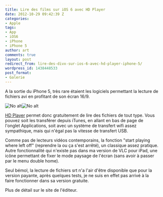 ```yaml
---
title: Lire des films sur iOS 6 avec HD Player
date: 2012-10-29 09:42:39 Z
categories:
- Apple
tags:
- App
- iOS6
- iPhone
- iPhone 5
author: art
comments: true
layout: post
redirect_from: lire-des-divx-sur-ios-6-avec-hd-player-iphone-5/
wordpress_id: 1438448533
post_format:
- Galerie
---
```


A la sortie du iPhone 5, très rare étaient les logiciels permettant la lecture de fichiers avi en profitant de son écran 16/9.

<img alt="No alt" data-src="https://static.irz.fr/2012/10/mzl.cgjrgxci.320x480-75.jpg" src="https://static.irz.fr/thumb.php?size=<100&crop=0&src=https://static.irz.fr/2012/10/mzl.cgjrgxci.320x480-75.jpg" /><img alt="No alt" data-src="https://static.irz.fr/2012/10/mzl.dmsrtpsa.320x480-75.jpg" src="https://static.irz.fr/thumb.php?size=<100&crop=0&src=https://static.irz.fr/2012/10/mzl.dmsrtpsa.320x480-75.jpg" />

[HD Player](https://itunes.apple.com/fr/app/hd-player/id483866500?mt=8) permet donc gratuitement de lire des fichiers de tout type. Vous pouvez soit les transférer depuis iTunes, en allant en bas de page de l'onglet Applications, soit avec un système de transfert wifi assez sympathique, mais qui n'égal pas la vitesse de transfert USB.

Comme pas de lecteurs vidéos contemporains, la fonction "start playing where left off" (reprendre la ou ça s'est arrêté), un classique assez pratique. Autre fonctionnalité qui n'existe pas dans ma version de VLC pour iPad, une icône permettant de fixer le mode paysage de l'écran (sans avoir à passer par le menu double home).

Seul bémol, la lecture de fichiers srt n'a l'air d'être disponible que pour la version payante, après quelques tests, je ne suis en effet pas arrivé à la faire fonctionner dans sa version gratuite.

Plus de détail sur le site de l'éditeur.

